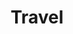---
pid: llg40
title: Travel
location_transcription: Pastorius Park
coordinates: "[-75.204280625315, 40.071060277234]"
zipcode: '19118'
gen_neighborhood: Northwest Philadelphia
neighborhood: Chestnut Hill
outside_phl: 
age: '14'
age_range: 13-19
instagram: 
image_file_name: llg_40.jpg
proposal_transcription: 
topic: Globalism,Pop Culture,Unknown
topic_summary: 0, 0, 0
type: Other No Form
keywords_other: pop art, paper airplane
credit: Ava Moseley
image_labels: 
twitter: 
facebook: 
permalink: "/monuments/llg40/"
layout: item-page
---